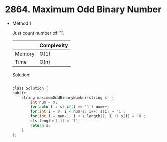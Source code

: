 # 2864. Maximum Odd Binary Number
- Method 1

    Just count number of '1'.

    | |   Complexity  |
    | ----------- | ----------- | 
    |  Memory     | O(1) | 
    |      Time       |  O(n) | 


    Solution:

    ``` h

    class Solution {
    public:
        string maximumOddBinaryNumber(string s) {
            int num = 0;
            for(auto t : s) if(t == '1') num++;
            for(int i = 0; i < num-1; i++) s[i] = '1';
            for(int i = num-1; i < s.length(); i++) s[i] = '0';
            s[s.length()-1] = '1';
            return s;
        }
    };

    ```

<!-- - Method 2

    This is another method.

    | |   Complexity  |
    | ----------- | ----------- | 
    |  Memory     | O(n) | 
    |      Time       |  O(n) | 


    Solution:

    ``` h



    ```

- Additional Knowledge:
       
    Here are some additional knowledge.



<br> -->